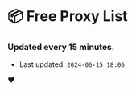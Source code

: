 # :package: Free Proxy List
### Updated every 15 minutes.

- Last updated: `2024-06-15 18:06`

:heart:
